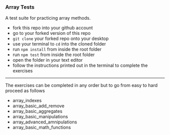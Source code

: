 ### Array Tests

A test suite for practicing array methods.

* fork this repo into your github account
* go to your forked version of this repo
* `git clone` your forked repo onto your desktop
* use your terminal to `cd` into the cloned folder
* run `npm install` from inside the root folder
* run `npm test` from inside the root folder
* open the folder in your text editor
* follow the instructions printed out in the terminal to complete the exercises

---

The exercises can be completed in any order but to go from easy to hard proceed
as follows

* array_indexes
* array_basic_add_remove
* array_basic_aggregates
* array_basic_manipulations
* array_advanced_amnipulations
* array_basic_math_functions
